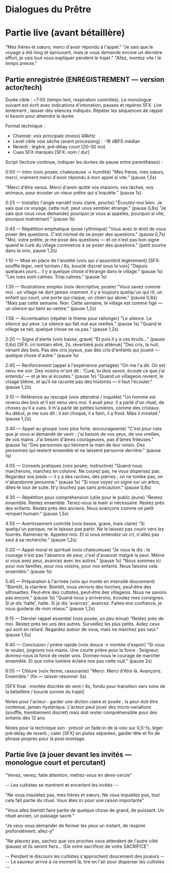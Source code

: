 # Dialogues du Prêtre

# Partie live (avant bétaillère)

"Mes frères et sœurs, merci d'avoir répondu à l'appel."
"Je sais que le voyage a été long et éprouvant, mais je vous demande encore un dernière effort, je vais tout vous expliquer pendent le trajet."
"Allez, montez vite ! le temps presse."

## Partie enregistrée (ENREGISTREMENT — version actor/tech)

Durée cible : ~7:00 (tempo lent, respiration contrôlée). Le monologue suivant est écrit avec indications d'intonation, pauses et repères SFX. Lire lentement ; laisser des silences indiqués. Répéter les séquences de rappel si besoin pour atteindre la durée.

Format technique :

- Channel: voix principale (mono) 48kHz
- Level cible voix sèche (avant processing) : -18 dBFS médian
- Reverb : légère, pré‑delay court (20–30 ms)
- Cues SFX marqués [SFX: nom / dur]

Script (lecture continue, indiquer les durées de pause entre parenthèses) :

0:00 — Intro (voix posée, chaleureuse → humilité)
"Mes frères, mes sœurs, merci, vraiment merci d'avoir répondu à mon appel si vite." (pause 1,5s)

"Merci d'être venus. Merci d'avoir quitté vos maisons, vos tâches, vos animaux, pour écouter un vieux prêtre qui s'inquiète." (pause 1s)

0:25 — Installez l'angle narratif (voix claire, proche)
"Écoutez‑moi bien. Je sais que ce voyage, cette nuit, peut vous sembler étrange." (pause 0,8s)
"Je sais que vous vous demandez pourquoi je vous ai appelés, pourquoi si vite, pourquoi maintenant." (pause 1s)

0:45 — Répétition emphatique (pose rythmique)
"Vous avez le droit de vous poser des questions. C'est normal de se poser des questions." (pause 0,7s)
"Moi, votre prêtre, je me pose des questions — et ce n'est pas bon signe quand le curé du village commence à se poser des questions." (petit sourire dans la voix, pause 1,2s)

1:10 — Mise en place de l'anxiété (voix qui s'assombrit légèrement)
[SFX: souffle léger, vent lointain / 6s, bouclé discret sous la voix]
"Depuis quelques jours... il y a quelque chose d'étrange dans le village." (pause 1s)
"Les rues sont calmes. Trop calmes." (pause 1s)

1:35 — Illustrations simples (voix descriptive, posée)
"Vous savez comme moi : un village ne dort jamais vraiment. Il y a toujours quelqu'un qui rit, un enfant qui court, une porte qui claque, un chien qui aboie." (pause 0,8s)
"Mais pas cette semaine. Non. Cette semaine, le village est comme figé — un silence qui tient au ventre." (pause 1,2s)

1:58 — Accentuation (répéter le thème pour rallonger)
"Le silence. Le silence qui pèse. Le silence qui fait mal aux oreilles." (pause 1s)
"Quand le village se tait, quelque chose ne va pas." (pause 1,2s)

2:20 — Signe d'alerte (voix basse, grave)
"Et puis il y a ces bruits..." (pause 0,6s)
[SFX: cri lointain étiré, 2s, réverbéré puis atténué]
"Des cris, la nuit, venant des bois. Pas des cris joyeux, pas des cris d'enfants qui jouent — quelque chose d'autre." (pause 1s)

2:45 — Renforcement (appel à l'expérience partagée)
"On me l'a dit. On est venu me voir. Des voisins m'ont dit : 'Curé, tu dois savoir, écoute ce que j'ai entendu' — et je les ai écoutés." (pause 1s)
"Quand un villageois revient, le visage blême, et qu'il ne raconte pas des histoires — il faut l'écouter." (pause 1,2s)

3:10 — Référence au rescapé (voix attendrie / inquiète)
"Un homme est revenu des bois et il est venu vers moi. Il avait peur. Il a parlé d'un rituel, de choses qu'il a vues. Il m'a parlé de petites lumières, comme des cristaux. Au début, je me suis dit : il est choqué, il a faim, il a froid. Mais il insistait." (pause 1,2s)

3:40 — Appel au groupe (voix plus forte, encourageante)
"C'est pour cela que je vous ai demandé de venir : j'ai besoin de vos yeux, de vos oreilles, de vos mains. J'ai besoin d'âmes courageuses, pas d'âmes frileuses." (pause 1s)
"Des personnes qui tiennent la main de leur voisin. Des personnes qui restent ensemble et ne laissent personne derrière." (pause 1s)

4:05 — Conseils pratiques (voix posée, instructive)
"Quand nous marcherons, marchez en colonne. Ne courez pas, ne vous dispersez pas. Regardez vos pieds — il y a des racines, des pierres ; on ne tombe pas, on n'abandonne personne." (pause 1s)
"Si vous voyez un signe sur un arbre, dites‑le tout de suite. N'y touchez pas sans précaution." (pause 0,8s)

4:30 — Répétition pour compréhension (utile pour le public jeune)
"Restez ensemble. Restez ensemble. Tenez‑vous la main si nécessaire. Restez près des enfants. Restez près des anciens. Nous avançons comme un petit rempart humain." (pause 1,5s)

4:55 — Avertissement contrôlé (voix basse, grave, mais claire)
"Si quelqu'un panique, ne le laissez pas partir. Ne le laissez pas courir vers les fourrés. Ramenez‑le. Appelez‑moi. Et si vous entendez un cri, n'allez pas seul à sa recherche." (pause 1,2s)

5:20 — Appel moral et spirituel (voix chaleureuse)
"Je vous le dis : le courage n'est pas l'absence de peur, c'est d'avancer malgré la peur. Même si vous avez peur, avancez avec les autres." (pause 1s)
"Nous sommes ici pour nos familles, pour nos voisins, pour nos enfants. Nous faisons cela ensemble." (pause 1s)

5:45 — Préparation à l'arrivée (voix qui monte en intensité doucement)
"Bientôt, la clairière. Bientôt, nous verrons des torches, peut‑être des silhouettes. Peut‑être des cultistes, peut‑être des villageois. Nous ne savons pas encore." (pause 1s)
"Quand nous y arriverons, écoutez mes consignes. Si je dis 'halte', halte. Si je dis 'avancez', avancez. Faites‑moi confiance, je vous guiderai de mon mieux." (pause 1,2s)

6:15 — Dernier rappel essentiel (voix posée, un peu émue)
"Restez près de moi. Restez près les uns des autres. Surveillez les plus petits. Aidez ceux qui sont en retard. Regardez autour de vous, mais ne marchez pas seul." (pause 1,5s)

6:40 — Conclusion / prière rapide (voix douce → montée d'espoir)
"Si vous le voulez, joignons nos mains. Une courte prière pour la force : Seigneur, donnez‑nous la force de rester unis. Donnez‑nous le courage de marcher ensemble. Et que votre lumière éclaire nos pas cette nuit." (pause 2s)

6:55 — Clôture (voix ferme, rassurante)
"Merci. Merci d'être là. Avançons. Ensemble." (fin — laisser résonner 3s)

[SFX final : montée discrète de vent / 4s, fondu pour transition vers sons de la bétaillère / boucle sonore du trajet]

Notes pour l'acteur : garder une diction claire et posée ; la peur doit être contenue, jamais hystérique. L'acteur peut jouer des micro‑variations (souffle, tremblement discret) mais doit rester compréhensible pour des enfants dès 12 ans.

Notes pour la technique son : prévoir un fade‑in de la voix sur 0,5–1s, léger pré‑delay de reverb ; caler [SFX] en pistes séparées, garder tête et fin de phrase propres pour la post‑montage.

## Partie live (à jouer devant les invités — monologue court et percutant)

"Venez, venez, faite attention, mettez-vous en demi-cercle"

-- Les cultistes se montrent et encerlent les invités --

"Ne vous inquiétez pas, mes frères et sœurs, Ne vous inquiétez pas,
tout cela fait partie du rituel. Vous êtes ici pour une raison importante"

"Vous allez bientôt faire partie de quelque chose de grand, de puissant.
Un rituel ancien, un passage sacré."

"Je veux vous demander de fermer les yeux un instant, de respirer profondément, allez-y"

"Ne pleurez pas, sachez que vos proches vous attendent de l'autre côté (pause) et ils seront fiers... (De votre sacrifice) de votre SACRIFICE".

-- Pendant le discours les cultistes s'approchent doucement des joueurs --
-- Le sauveur arrive à ce moment là, tire en l'air pour disperser les cultistes --

